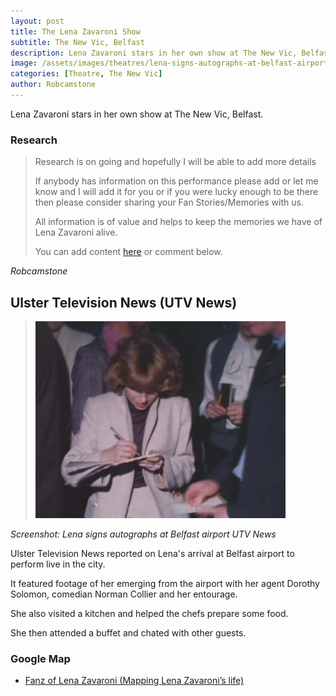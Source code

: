 ```yaml
---
layout: post
title: The Lena Zavaroni Show
subtitle: The New Vic, Belfast
description: Lena Zavaroni stars in her own show at The New Vic, Belfast.
image: /assets/images/theatres/lena-signs-autographs-at-belfast-airport-in-1980.jpg
categories: [Theatre, The New Vic]
author: Robcamstone
---
```


Lena Zavaroni stars in her own show at The New Vic, Belfast.

### Research
> Research is on going and hopefully I will be able to add more details
>
> If anybody has information on this performance please add or let me know and I will add it for you or if you were lucky enough to be there then please consider sharing your Fan Stories/Memories with us.
>
> All information is of value and helps to keep the memories we have of Lena Zavaroni alive.
>
> You can add content [here](https://github.com/FanzOfLenaZavaroni/fanzoflenazavaroni.github.io) or comment below.

<cite>Robcamstone</cite>

## Ulster Television News (UTV News)

> ![Lena signs autographs at Belfast airport in 1980](/assets/images/theatres/lena-signs-autographs-at-belfast-airport-in-1980.jpg)

<cite>Screenshot: Lena signs autographs at Belfast airport UTV News</cite>

Ulster Television News reported on Lena's arrival at Belfast airport to perform live in the city.

It featured footage of her emerging from the airport with her agent Dorothy Solomon, comedian Norman Collier and her entourage.

She also visited a kitchen and helped the chefs prepare some food.

She then attended a buffet and chated with other guests.

### Google Map
* [Fanz of Lena Zavaroni (Mapping Lena Zavaroni’s life)](https://www.google.com/maps/d/u/0/viewer?mid=1D1D0ERV_FQMNb9XZzJ-J3yUlK8aI4vhI&hl=en&ll=54.595343900000024%2C-5.935221899999988&z=19)

<style>
.dt-published {display: none;}
.post-meta:after {content: "22 - 25 October 1980";}
.height-adjust1 {width:auto; height:350px;}
.height-adjust2 {width:auto; height:307px;}
</style>

